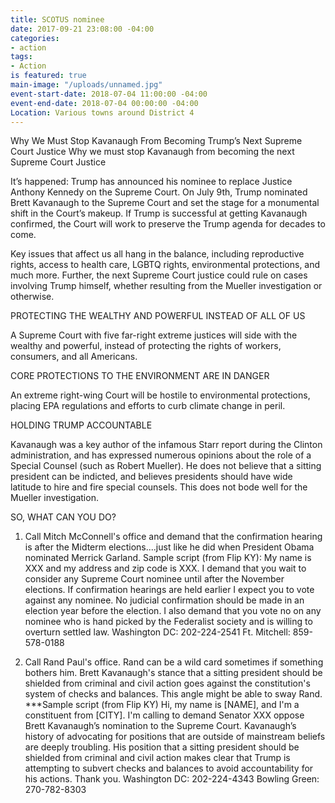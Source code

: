 ```yaml
---
title: SCOTUS nominee
date: 2017-09-21 23:08:00 -04:00
categories:
- action
tags:
- Action
is featured: true
main-image: "/uploads/unnamed.jpg"
event-start-date: 2018-07-04 11:00:00 -04:00
event-end-date: 2018-07-04 00:00:00 -04:00
Location: Various towns around District 4
---
```


Why We Must Stop Kavanaugh From Becoming Trump’s Next Supreme Court Justice
<a class="https://www.indivisible.org/resource/must-stop-kavanaugh-becoming-trumps-next-supreme-court-justice/">Why we must stop Kavanaugh from becoming the next Supreme Court Justice</a><script async src="//cdn.embedly.com/widgets/platform.js" charset="UTF-8"></script>

It’s happened: Trump has announced his nominee to replace Justice Anthony Kennedy on the Supreme Court. On July 9th, Trump nominated Brett Kavanaugh to the Supreme Court and set the stage for a monumental shift in the Court’s makeup. If Trump is successful at getting Kavanaugh confirmed, the Court will work to preserve the Trump agenda for decades to come.

Key issues that affect us all hang in the balance, including reproductive rights, access to health care, LGBTQ rights, environmental protections, and much more. Further, the next Supreme Court justice could rule on cases involving Trump himself, whether resulting from the Mueller investigation or otherwise.

PROTECTING THE WEALTHY AND POWERFUL INSTEAD OF ALL OF US

A Supreme Court with five far-right extreme justices will side with the wealthy and powerful, instead of protecting the rights of workers, consumers, and all Americans.

CORE PROTECTIONS TO THE ENVIRONMENT ARE IN DANGER

An extreme right-wing Court will be hostile to environmental protections, placing EPA regulations and efforts to curb climate change in peril.

HOLDING TRUMP ACCOUNTABLE

Kavanaugh was a key author of the infamous Starr report during the Clinton administration, and has expressed numerous opinions about the role of a Special Counsel (such as Robert Mueller). He does not believe that a sitting president can be indicted, and believes presidents should have wide latitude to hire and fire special counsels. This does not bode well for the Mueller investigation.

SO, WHAT CAN YOU DO?
1.  Call Mitch McConnell's office and demand that the confirmation hearing is after the Midterm elections....just like he did when President Obama nominated Merrick Garland.
Sample script (from Flip KY):
My name is XXX and my address and zip code is XXX. I demand that you wait to consider any Supreme Court nominee until after the November elections. If confirmation hearings are held earlier I expect you to vote against any nominee. No judicial confirmation should be made in an election year before the election. I also demand that you vote no on any nominee who is hand picked by the Federalist society and is willing to overturn settled law.
Washington DC:  202-224-2541
Ft. Mitchell:  859-578-0188

2.  Call Rand Paul's office.  Rand can be a wild card sometimes if something bothers him.  Brett Kavanaugh's stance that a sitting president should be shielded from criminal and civil action goes against the constitution's system of checks and balances.  This angle might be able to sway Rand.  
***Sample script (from Flip KY)
Hi, my name is [NAME], and I'm a constituent from [CITY]. I'm calling to demand Senator XXX oppose Brett Kavanaugh’s nomination to the Supreme Court. Kavanaugh’s history of advocating for positions that are outside of mainstream beliefs are deeply troubling. His position that a sitting president should be shielded from criminal and civil action makes clear that Trump is attempting to subvert checks and balances to avoid accountability for his actions. Thank you.
Washington DC:  202-224-4343
Bowling Green:  270-782-8303
